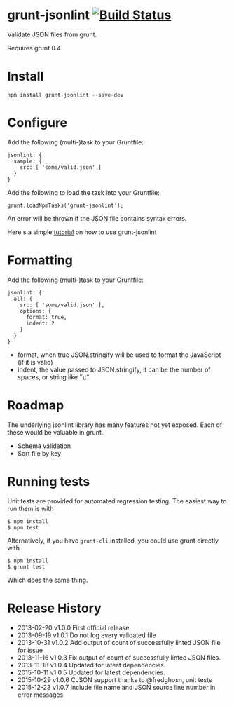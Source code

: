 grunt-jsonlint [![Build Status](https://travis-ci.org/brandonramirez/grunt-jsonlint.svg)](https://travis-ci.org/brandonramirez/grunt-jsonlint)
==============

Validate JSON files from grunt.

Requires grunt 0.4

# Install

    npm install grunt-jsonlint --save-dev

# Configure

Add the following (multi-)task to your Gruntfile:

    jsonlint: {
      sample: {
        src: [ 'some/valid.json' ]
      }
    }

Add the following to load the task into your Gruntfile:

    grunt.loadNpmTasks('grunt-jsonlint');

An error will be thrown if the JSON file contains syntax errors.

Here's a simple [tutorial](http://grunt-tasks.com/grunt-jsonlint/ "grunt") on how to use grunt-jsonlint

# Formatting

Add the following (multi-)task to your Gruntfile:

    jsonlint: {
      all: {
        src: [ 'some/valid.json' ],
        options: {
          format: true,
          indent: 2
        }
      }
    }

* format, when true JSON.stringify will be used to format the JavaScript (if it is valid)
* indent, the value passed to JSON.stringify, it can be the number of spaces, or string like "\t"

# Roadmap

The underlying jsonlint library has many features not yet exposed.
Each of these would be valuable in grunt.

* Schema validation
* Sort file by key

# Running tests

Unit tests are provided for automated regression testing.  The easiest way
to run them is with

    $ npm install
    $ npm test

Alternatively, if you have `grunt-cli` installed, you could use grunt directly with

    $ npm install
    $ grunt test

Which does the same thing.

# Release History

* 2013-02-20   v1.0.0	First official release
* 2013-09-19   v1.0.1	Do not log every validated file
* 2013-10-31   v1.0.2	Add output of count of successfully linted JSON file for issue
* 2013-11-16   v1.0.3	Fix output of count of successfully linted JSON files.
* 2013-11-18   v1.0.4	Updated for latest dependencies.
* 2015-10-11   v1.0.5	Updated for latest dependencies.
* 2015-10-29   v1.0.6	CJSON support thanks to @fredghosn, unit tests
* 2015-12-23   v1.0.7 Include file name and JSON source line number in error messages
